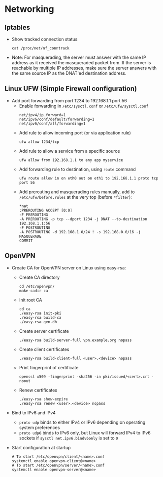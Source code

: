 Networking
==========

Iptables
--------

- Show tracked connection status
  ```
  cat /proc/net/nf_conntrack
  ```
- Note: For masquerading, the server must answer with the same IP address as it received the masqueraded packet from. 
  If the server is reachable by multiple IP addresses, make sure the server answers with the same source IP as the DNAT'ed destination address.

Linux UFW (Simple Firewall configuration)
------------------------------------------

- Add port forwarding from port 1234 to 192.168.1.1 port 56
  - Enable forwarding in `/etc/sysctl.conf` or `/etc/ufw/sysctl.conf`
    ```
    net/ipv4/ip_forward=1
    net/ipv6/conf/default/forwarding=1
    net/ipv6/conf/all/forwarding=1
    ```
  - Add rule to allow incoming port (or via application rule)
    ```
    ufw allow 1234/tcp
    ```
  - Add rule to allow a service from a specific source
    ```
    ufw allow from 192.168.1.1 to any app myservice
    ```
  - Add forwarding rule to destination, using `route` command
    ```
    ufw route allow in on eth0 out on eth1 to 192.168.1.1 proto tcp port 56
    ```
  - Add prerouting and masquerading rules manually, add to `/etc/ufw/before.rules` at the very top (before `*filter`):
    ```
    *nat
    :PREROUTING ACCEPT [0:0]
    -F PREROUTING
    -A PREROUTING -p tcp --dport 1234 -j DNAT --to-destination 192.168.1.1:56
    -F POSTROUTING
    -A POSTROUTING -d 192.168.1.0/24 ! -s 192.168.0.0/16 -j MASQUERADE
    COMMIT
    ```

OpenVPN
-------

- Create CA for OpenVPN server on Linux using easy-rsa:
  - Create CA directory
    ```
    cd /etc/openvpn/
    make-cadir ca
    ```
  - Init root CA
    ```
    cd ca
    ./easy-rsa init-pki
    ./easy-rsa build-ca
    ./easy-rsa gen-dh
    ```
  - Create server certificate
    ```
    ./easy-rsa build-server-full vpn.example.org nopass
    ```
  - Create client certificates
    ```
    ./easy-rsa build-client-full <user>.<device> nopass
    ```
  - Print fingerprint of certificate
    ```
    openssl x509 -fingerprint -sha256 -in pki/issued/<cert>.crt -noout
    ```
  - Renew certificates
    ```
    ./easy-rsa show-expire
    ./easy-rsa renew <user>.<device> nopass
    ```

- Bind to IPv6 and IPv4
  - `proto udp` binds to either IPv4 or IPv6 depending on operating system preferences
  - `proto udp6` binds to IPv6 only, but Linux will forward IPv4 to IPv6 sockets if `sysctl net.ipv6.bindv6only` is set to `0`

- Start configuration at startup
    ```
    # To start /etc/openvpn/client/<name>.conf
    systemctl enable openvpn-client@<name>
    # To start /etc/openvpn/server/<name>.conf
    systemctl enable openvpn-server@<name>
    ```

